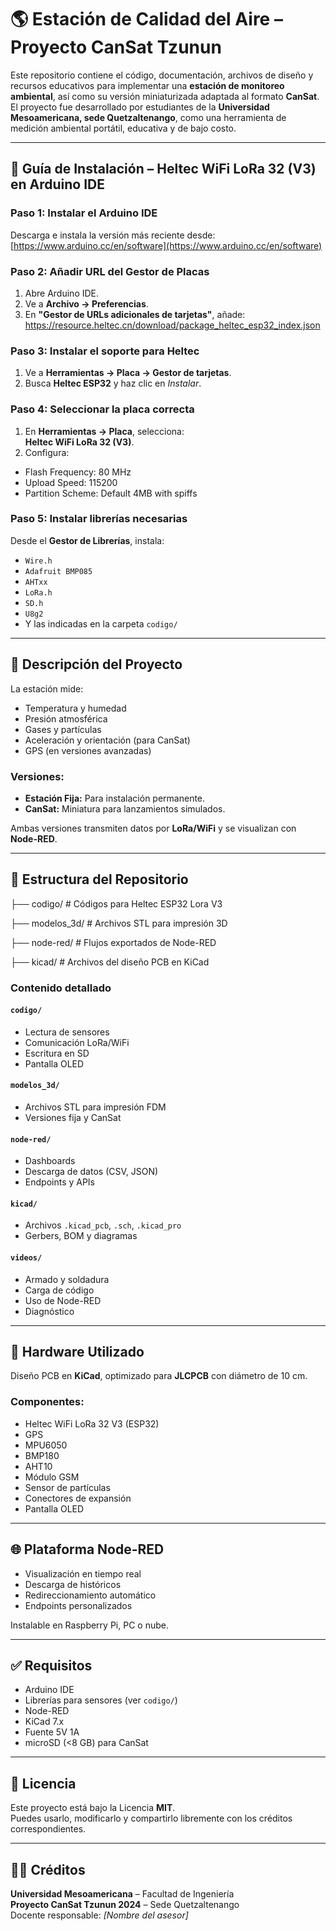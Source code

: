 # 🌎 Estación de Calidad del Aire – Proyecto CanSat Tzunun

Este repositorio contiene el código, documentación, archivos de diseño y recursos educativos para implementar una **estación de monitoreo ambiental**, así como su versión miniaturizada adaptada al formato **CanSat**. El proyecto fue desarrollado por estudiantes de la **Universidad Mesoamericana, sede Quetzaltenango**, como una herramienta de medición ambiental portátil, educativa y de bajo costo.

---

## 🚀 Guía de Instalación – Heltec WiFi LoRa 32 (V3) en Arduino IDE

### Paso 1: Instalar el Arduino IDE
Descarga e instala la versión más reciente desde: [https://www.arduino.cc/en/software](https://www.arduino.cc/en/software)

### Paso 2: Añadir URL del Gestor de Placas
1. Abre Arduino IDE.
2. Ve a **Archivo → Preferencias**.
3. En **"Gestor de URLs adicionales de tarjetas"**, añade: https://resource.heltec.cn/download/package_heltec_esp32_index.json
### Paso 3: Instalar el soporte para Heltec
1. Ve a **Herramientas → Placa → Gestor de tarjetas**.
2. Busca **Heltec ESP32** y haz clic en *Instalar*.

### Paso 4: Seleccionar la placa correcta
1. En **Herramientas → Placa**, selecciona:  
**Heltec WiFi LoRa 32 (V3)**.
2. Configura:
- Flash Frequency: 80 MHz  
- Upload Speed: 115200  
- Partition Scheme: Default 4MB with spiffs

### Paso 5: Instalar librerías necesarias
Desde el **Gestor de Librerías**, instala:
- `Wire.h`
- `Adafruit BMP085`
- `AHTxx`
- `LoRa.h`
- `SD.h`
- `U8g2`
- Y las indicadas en la carpeta `codigo/`

---

## 📌 Descripción del Proyecto

La estación mide:
- Temperatura y humedad
- Presión atmosférica
- Gases y partículas
- Aceleración y orientación (para CanSat)
- GPS (en versiones avanzadas)

### Versiones:
- **Estación Fija:** Para instalación permanente.
- **CanSat:** Miniatura para lanzamientos simulados.

Ambas versiones transmiten datos por **LoRa/WiFi** y se visualizan con **Node-RED**.

---

## 🧠 Estructura del Repositorio

├── codigo/ # Códigos para Heltec ESP32 Lora V3

├── modelos_3d/ # Archivos STL para impresión 3D

├── node-red/ # Flujos exportados de Node-RED

├── kicad/ # Archivos del diseño PCB en KiCad




### Contenido detallado

#### `codigo/`
- Lectura de sensores
- Comunicación LoRa/WiFi
- Escritura en SD
- Pantalla OLED

#### `modelos_3d/`
- Archivos STL para impresión FDM
- Versiones fija y CanSat

#### `node-red/`
- Dashboards
- Descarga de datos (CSV, JSON)
- Endpoints y APIs

#### `kicad/`
- Archivos `.kicad_pcb`, `.sch`, `.kicad_pro`
- Gerbers, BOM y diagramas

#### `videos/`
- Armado y soldadura
- Carga de código
- Uso de Node-RED
- Diagnóstico

---

## 🧩 Hardware Utilizado

Diseño PCB en **KiCad**, optimizado para **JLCPCB** con diámetro de 10 cm.

### Componentes:
- Heltec WiFi LoRa 32 V3 (ESP32)
- GPS
- MPU6050
- BMP180
- AHT10
- Módulo GSM
- Sensor de partículas
- Conectores de expansión
- Pantalla OLED

---

## 🌐 Plataforma Node-RED

- Visualización en tiempo real
- Descarga de históricos
- Redireccionamiento automático
- Endpoints personalizados

Instalable en Raspberry Pi, PC o nube.

---

## ✅ Requisitos

- Arduino IDE
- Librerías para sensores (ver `codigo/`)
- Node-RED
- KiCad 7.x
- Fuente 5V 1A
- microSD (<8 GB) para CanSat

---

## 📄 Licencia

Este proyecto está bajo la Licencia **MIT**.  
Puedes usarlo, modificarlo y compartirlo libremente con los créditos correspondientes.

---

## 👨‍🏫 Créditos

**Universidad Mesoamericana** – Facultad de Ingeniería  
**Proyecto CanSat Tzunun 2024** – Sede Quetzaltenango  
Docente responsable: *[Nombre del asesor]*  
